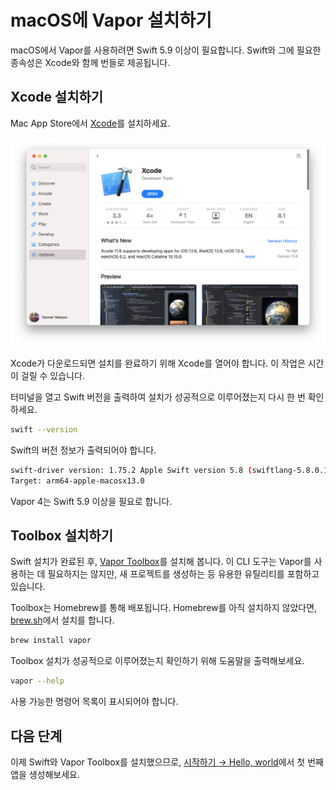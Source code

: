 # macOS에 Vapor 설치하기

macOS에서 Vapor를 사용하려면 Swift 5.9 이상이 필요합니다. Swift와 그에 필요한 종속성은 Xcode와 함께 번들로 제공됩니다.

## Xcode 설치하기

Mac App Store에서 [Xcode](https://itunes.apple.com/us/app/xcode/id497799835?mt=12)를 설치하세요.

![Xcode in Mac App Store](../images/xcode-mac-app-store.png)

Xcode가 다운로드되면 설치를 완료하기 위해 Xcode를 열어야 합니다. 이 작업은 시간이 걸릴 수 있습니다.

터미널을 열고 Swift 버전을 출력하여 설치가 성공적으로 이루어졌는지 다시 한 번 확인하세요.

```sh
swift --version
```

Swift의 버전 정보가 출력되어야 합니다.

```sh
swift-driver version: 1.75.2 Apple Swift version 5.8 (swiftlang-5.8.0.124.2 clang-1403.0.22.11.100)
Target: arm64-apple-macosx13.0
```

Vapor 4는 Swift 5.9 이상을 필요로 합니다.

## Toolbox 설치하기

Swift 설치가 완료된 후, [Vapor Toolbox](https://github.com/vapor/toolbox)를 설치해 봅니다. 이 CLI 도구는 Vapor를 사용하는 데 필요하지는 않지만, 새 프로젝트를 생성하는 등 유용한 유틸리티를 포함하고 있습니다.

Toolbox는 Homebrew를 통해 배포됩니다. Homebrew를 아직 설치하지 않았다면, <a href="https://brew.sh" target="_blank">brew.sh</a>에서 설치를 합니다.

```sh
brew install vapor
```

Toolbox 설치가 성공적으로 이루어졌는지 확인하기 위해 도움말을 출력해보세요.

```sh
vapor --help
```

사용 가능한 명령어 목록이 표시되어야 합니다.

## 다음 단계

이제 Swift와 Vapor Toolbox를 설치했으므로, [시작하기 &rarr; Hello, world](../getting-started/hello-world.ko.md)에서 첫 번째 앱을 생성해보세요.
